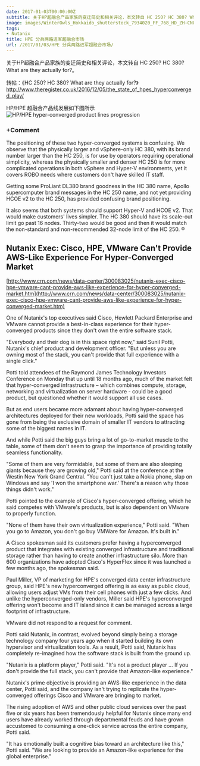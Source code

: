 ```yaml
---
date: 2017-01-03T00:00:00Z
subtitle: 关于HP超融合产品家族的变迁简史和相关评论，本文转自 HC 250? HC 380? What are they actually for?。
image: images/WinterOwls_Hokkaido_shutterstock_7934020_FF_768_HD_ZH-CN898513788.jpg
tags:
- Nutanix
title: HPE 分兵两路进军超融合市场
url: /2017/01/03/HPE 分兵两路进军超融合市场/
---
```


关于HP超融合产品家族的变迁简史和相关评论，本文转自 HC 250? HC 380? What are they actually for?。

转帖：《HC 250? HC 380? What are they actually for?》
[http://www.theregister.co.uk/2016/12/05/the_state_of_hpes_hyperconverged_play/
](http://www.theregister.co.uk/2016/12/05/the_state_of_hpes_hyperconverged_play/
)

HP/HPE 超融合产品线发展如下图所示
![HP/HPE hyper-converged product lines progression](/img/hpe_hyperconverged_product_progression.jpg)

### +Comment
The positioning of these two hyper-converged systems is confusing. We observe that the physically larger and vSphere-only HC 380, with its brand number larger than the HC 250, is for use by operators requiring operational simplicity, whereas the physically smaller and denser HC 250 is for more complicated operations in both vSphere and Hyper-V environments, yet it covers ROBO needs where customers don't have skilled IT staff.

Getting some ProLiant DL380 brand goodness in the HC 380 name, Apollo supercomputer brand messages in the HC 250 name, and not yet providing HCOE v2 to the HC 250, has provided confusing brand positioning.

It also seems that both systems should support Hyper-V and HCOE v2. That would make customers' lives simpler. The HC 380 should have its scale-out limit go past 16 nodes. Thirty-two would be good and then it would match the non-standard and non-recommended 32-node limit of the HC 250. ®

## Nutanix Exec: Cisco, HPE, VMware Can't Provide AWS-Like Experience For Hyper-Converged Market

[http://www.crn.com/news/data-center/300083025/nutanix-exec-cisco-hpe-vmware-cant-provide-aws-like-experience-for-hyper-converged-market.htm](http://www.crn.com/news/data-center/300083025/nutanix-exec-cisco-hpe-vmware-cant-provide-aws-like-experience-for-hyper-converged-market.htm)

One of Nutanix's top executives said Cisco, Hewlett Packard Enterprise and VMware cannot provide a best-in-class experience for their hyper-converged products since they don't own the entire software stack.

"Everybody and their dog is in this space right now," said Sunil Potti, Nutanix's chief product and development officer. "But unless you are owning most of the stack, you can't provide that full experience with a single click."

Potti told attendees of the Raymond James Technology Investors Conference on Monday that up until 18 months ago, much of the market felt that hyper-converged infrastructure – which combines compute, storage, networking and virtualization on server hardware - could be a good product, but questioned whether it would support all use cases.

But as end users became more adamant about having hyper-converged architectures deployed for their new workloads, Potti said the space has gone from being the exclusive domain of smaller IT vendors to attracting some of the biggest names in IT.

And while Potti said the big guys bring a lot of go-to-market muscle to the table, some of them don't seem to grasp the importance of providing totally seamless functionality.

"Some of them are very formidable, but some of them are also sleeping giants because they are growing old," Potti said at the conference at the Westin New York Grand Central. "You can't just take a Nokia phone, slap on Windows and say 'I won the smartphone war.' There's a reason why those things didn't work."

Potti pointed to the example of Cisco's hyper-converged offering, which he said competes with VMware's products, but is also dependent on VMware to properly function.   

"None of them have their own virtualization experience," Potti said. "When you go to Amazon, you don't go buy VMWare for Amazon. It's built in."

A Cisco spokesman said its customers prefer having a hyperconverged product that integrates with existing converged infrastructure and traditional storage rather than having to create another infrastructure silo. More than 600 organizations have adopted Cisco's HyperFlex since it was launched a few months ago, the spokesman said.

Paul Miller, VP of marketing for HPE's converged data center infrastructure group, said HPE's new hyperconverged offering is as easy as public cloud, allowing users adjust VMs from their cell phones with just a few clicks. And unlike the hyperconverged-only vendors, Miller said HPE's hyperconverged offering won't become and IT island since it can be managed across a large footprint of infrastructure.  

VMware did not respond to a request for comment.

Potti said Nutanix, in contrast, evolved beyond simply being a storage technology company four years ago when it started building its own hypervisor and virtualization tools. As a result, Potti said, Nutanix has completely re-imagined how the software stack is built from the ground up.

"Nutanix is a platform player," Potti said. "It's not a product player … If you don't provide the full stack, you can't provide that Amazon-like experience."

Nutanix's prime objective is providing an AWS-like experience in the data center, Potti said, and the company isn't trying to replicate the hyper-converged offerings Cisco and VMware are bringing to market.

The rising adoption of AWS and other public cloud services over the past five or six years has been tremendously helpful for Nutanix since many end users have already worked through departmental feuds and have grown accustomed to consuming a one-click service across the entire company, Potti said.

"It has emotionally built a cognitive bias toward an architecture like this," Potti said. "We are looking to provide an Amazon-like experience for the global enterprise."


